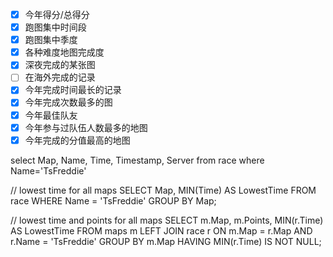 - [x] 今年得分/总得分
- [x] 跑图集中时间段
- [x] 跑图集中季度
- [x] 各种难度地图完成度
- [x] 深夜完成的某张图
- [ ] 在海外完成的记录
- [x] 今年完成时间最长的记录
- [x] 今年完成次数最多的图
- [x] 今年最佳队友
- [x] 今年参与过队伍人数最多的地图
- [x] 今年完成的分值最高的地图

select Map, Name, Time, Timestamp, Server from race where Name='TsFreddie'

// lowest time for all maps
SELECT Map, MIN(Time) AS LowestTime
FROM race
WHERE Name = 'TsFreddie'
GROUP BY Map;

// lowest time and points for all maps
SELECT m.Map, m.Points, MIN(r.Time) AS LowestTime
FROM maps m
LEFT JOIN race r ON m.Map = r.Map AND r.Name = 'TsFreddie'
GROUP BY m.Map HAVING MIN(r.Time) IS NOT NULL;